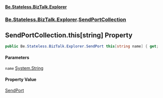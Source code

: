 #### [Be.Stateless.BizTalk.Explorer](README.md 'README')
### [Be.Stateless.BizTalk.Explorer](Be.Stateless.BizTalk.Explorer.md 'Be.Stateless.BizTalk.Explorer').[SendPortCollection](SendPortCollection.md 'Be.Stateless.BizTalk.Explorer.SendPortCollection')

## SendPortCollection.this[string] Property

```csharp
public Be.Stateless.BizTalk.Explorer.SendPort this[string name] { get; }
```
#### Parameters

<a name='Be.Stateless.BizTalk.Explorer.SendPortCollection.this[string].name'></a>

`name` [System.String](https://docs.microsoft.com/en-us/dotnet/api/System.String 'System.String')

#### Property Value
[SendPort](SendPort.md 'Be.Stateless.BizTalk.Explorer.SendPort')